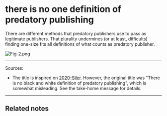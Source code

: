 # there is no one definition of predatory publishing

There are different methods that predatory publishers use to pass as legitimate publishers. That plurality undermines (or at least, difficults) finding one-size fits all definitions of what counts as predatory publisher. 

![Fig-2.png](Fig-2.png)

---
Sources: 
- The title is inspired on [2020-Siler](2020-Siler.md). However, the original title was "There is no black and white definition of predatory publishing", which is somewhat misleading. See the take-home message for details. 

---

Related notes
- 
